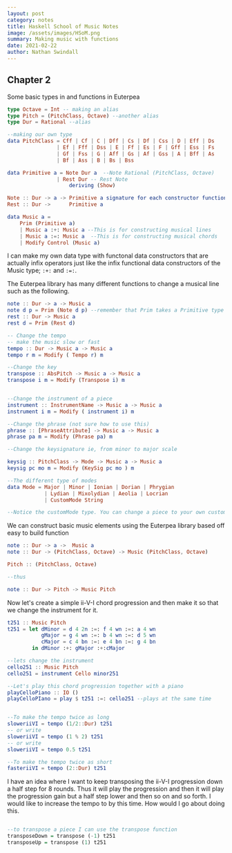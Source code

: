 ```yaml
---
layout: post
category: notes
title: Haskell School of Music Notes
image: /assets/images/HSoM.png
summary: Making music with functions
date: 2021-02-22
author: Nathan Swindall
---
```



## Chapter 2


Some basic types in and functions in Euterpea

```elm
type Octave = Int -- making an alias
type Pitch = (PitchClass, Octave) --another alias
type Dur = Rational --alias

--making our own type
data PitchClass = Cff | Cf | C | Dff | Cs | Df | Css | D | Eff | Ds 
                | Ef | Fff | Dss | E | Ff | Es | F | Gff | Ess | Fs 
                | Gf | Fss | G | Aff | Gs | Af | Gss | A | Bff | As 
                | Bf | Ass | B | Bs | Bss

data Primitive a = Note Dur a  --Note Rational (PitchClass, Octave) 
                | Rest Dur -- Rest Note
                    deriving (Show)

Note :: Dur -> a -> Primitive a signature for each constructor function
Rest :: Dur ->      Primitive a

data Music a = 
    Prim (Primitive a)
    | Music a :+: Music a --This is for constructing musical lines
    | Music a :=: Music a  --This is for constructing musical chords
    | Modify Control (Music a)
```


I can make my own data type with functonal data constructors that are actually infix operators just like the infix functional data constructors of the Music type; `:+:` and `:=:`. 

The Euterpea library has many different functions to change a musical line such as the following.

```elm
note :: Dur -> a -> Music a
note d p = Prim (Note d p) --remember that Prim takes a Primitive type which is a Note or Rest
rest :: Dur -> Music a 
rest d = Prim (Rest d)

-- Change the tempo
-- make the music slow or fast
tempo :: Dur -> Music a -> Music a 
tempo r m = Modify ( Tempo r) m

--Change the key
transpose :: AbsPitch -> Music a -> Music a
transpose i m = Modify (Transpose i) m 


--Change the instrument of a piece
instrument :: InstrumentName -> Music a -> Music a 
instrument i m = Modify ( instrument i) m 

--Change the phrase (not sure how to use this)
phrase :: [PhraseAttribute] -> Music a -> Music a 
phrase pa m = Modify (Phrase pa) m 

--Change the keysignature ie, from minor to major scale

keysig :: PitchClass -> Mode -> Music a -> Music a 
keysig pc mo m = Modify (KeySig pc mo ) m

--The different type of modes
data Mode = Major | Minor | Ionian | Dorian | Phrygian
            | Lydian | Mixolydian | Aeolia | Locrian 
            | CustomMode String 

--Notice the customMode type. You can change a piece to your own customer scaling maybe

```

We can construct basic music elements using the Euterpea library based off easy to build function

```elm
note :: Dur -> a ->  Music a
note :: Dur -> (PitchClass, Octave) -> Music (PitchClass, Octave)

Pitch :: (PitchClass, Octave)

--thus 

note :: Dur -> Pitch -> Music Pitch
```

Now let's create a simple ii-V-I chord progression and then make it so that we change the instrument for it. 

```elm
t251 :: Music Pitch
t251 = let dMinor = d 4 2n :=: f 4 wn :=: a 4 wn
           gMajor = g 4 wn :=: b 4 wn :=: d 5 wn 
           cMajor = c 4 bn :=: e 4 bn :=: g 4 bn
        in dMinor :+: gMajor :+:cMajor

--lets change the instrument
cello251 :: Music Pitch
cello251 = instrument Cello minor251

--Let's play this chord progression together with a piano
playCelloPiano :: IO ()
playCelloPIano = play $ t251 :=: cello251 --plays at the same time


--To make the tempo twice as long
sloweriiVI = tempo (1/2::Dur) t251
-- or write
sloweriiVI = tempo (1 % 2) t251
-- or write
sloweriiVI = tempo 0.5 t251

--To make the tempo twice as short
fasteriiVI = tempo (2::Dur) t251
```


I have an idea where I want to keep transposing the ii-V-I progression down a half step for 8 rounds. Thus it will play the progression and then it will play the progression gain but a half step lower and then so on and so forth. I would like to increase the tempo to by this time. How would I go about doing this. 

```haskell

--to transpose a piece I can use the transpose function
transposeDown = transpose (-1) t251
transposeUp = transpose (1) t251


```











